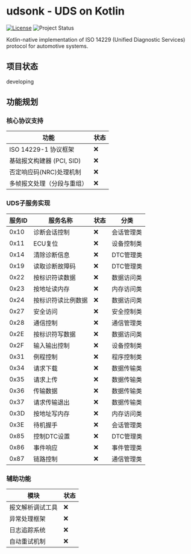 # udsonk - UDS on Kotlin

[![License](https://img.shields.io/badge/License-Apache%202.0-blue.svg)](https://opensource.org/licenses/Apache-2.0)
![Project Status](https://img.shields.io/badge/status-pre--alpha-red)

Kotlin-native implementation of ISO 14229 (Unified Diagnostic Services) protocol for automotive systems.

## 项目状态

developing

## 功能规划

### 核心协议支持
| 功能                 | 状态 |
|--------------------|----|
| ISO 14229-1 协议框架   | ❌  |
| 基础报文构建器 (PCI, SID) | ❌  |
| 否定响应码(NRC)处理机制     | ❌  |
| 多帧报文处理（分段与重组）      | ❌  |

### UDS子服务实现
| 服务ID | 服务名称      | 状态 | 分类     |
|------|-----------|----|--------|
| 0x10 | 诊断会话控制    | ❌  | 会话管理类  |
| 0x11 | ECU复位     | ❌  | 设备控制类  |
| 0x14 | 清除诊断信息    | ❌  | DTC管理类 |
| 0x19 | 读取诊断故障码   | ❌  | DTC管理类 |
| 0x22 | 按标识符读数据   | ❌  | 数据访问类  |
| 0x23 | 按地址读内存    | ❌  | 内存访问类  |
| 0x24 | 按标识符读比例数据 | ❌  | 数据访问类  |
| 0x27 | 安全访问      | ❌  | 安全控制类  |
| 0x28 | 通信控制      | ❌  | 通信管理类  |
| 0x2E | 按标识符写数据   | ❌  | 数据访问类  |
| 0x2F | 输入输出控制    | ❌  | 设备控制类  |
| 0x31 | 例程控制      | ❌  | 程序控制类  |
| 0x34 | 请求下载      | ❌  | 数据传输类  |
| 0x35 | 请求上传      | ❌  | 数据传输类  |
| 0x36 | 传输数据      | ❌  | 数据传输类  |
| 0x37 | 请求传输退出    | ❌  | 数据传输类  |
| 0x3D | 按地址写内存    | ❌  | 内存访问类  |
| 0x3E | 待机握手      | ❌  | 会话管理类  |
| 0x85 | 控制DTC设置   | ❌  | DTC管理类 |
| 0x86 | 事件响应      | ❌  | 事件管理类  |
| 0x87 | 链路控制      | ❌  | 通信管理类  |

### 辅助功能
| 模块       | 状态 |
|----------|----|
| 报文解析调试工具 | ❌  |
| 异常处理框架   | ❌  |
| 日志追踪系统   | ❌  |
| 自动重试机制   | ❌  |
